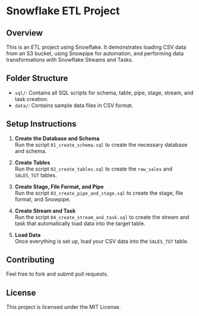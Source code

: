 # Snowflake ETL Project

## Overview
This is an ETL project using Snowflake. It demonstrates loading CSV data from an S3 bucket, using Snowpipe for automation, and performing data transformations with Snowflake Streams and Tasks.

## Folder Structure
- `sql/`: Contains all SQL scripts for schema, table, pipe, stage, stream, and task creation.
- `data/`: Contains sample data files in CSV format.

## Setup Instructions

1. **Create the Database and Schema**  
   Run the script `01_create_schema.sql` to create the necessary database and schema.

2. **Create Tables**  
   Run the script `02_create_tables.sql` to create the `raw_sales` and `SALES_TGT` tables.

3. **Create Stage, File Format, and Pipe**  
   Run the script `03_create_pipe_and_stage.sql` to create the stage, file format, and Snowpipe.

4. **Create Stream and Task**  
   Run the script `04_create_stream_and_task.sql` to create the stream and task that automatically load data into the target table.

5. **Load Data**  
   Once everything is set up, load your CSV data into the `SALES_TGT` table.

## Contributing
Feel free to fork and submit pull requests.

## License
This project is licensed under the MIT License.
